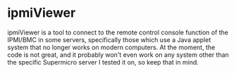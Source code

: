 # ipmiViewer
ipmiViewer is a tool to connect to the remote control console function of the IPMI/BMC in some servers, specifically those which use a Java applet system that no longer works on modern computers. At the moment, the code is not great, and it probably won't even work on any system other than the specific Supermicro server I tested it on, so keep that in mind. 